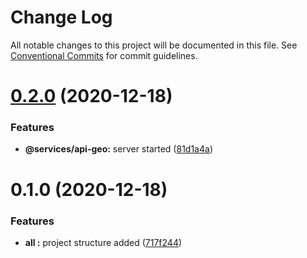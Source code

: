 # Change Log

All notable changes to this project will be documented in this file.
See [Conventional Commits](https://conventionalcommits.org) for commit guidelines.

# [0.2.0](https://github.com/lucabecci/andreani-technicalevaluation/compare/v0.1.0...v0.2.0) (2020-12-18)


### Features

* **@services/api-geo:** server started ([81d1a4a](https://github.com/lucabecci/andreani-technicalevaluation/commit/81d1a4a5a487353aa1f9c40ebb58d7151db1dfce))





# 0.1.0 (2020-12-18)


### Features

* **all :** project structure added ([717f244](https://github.com/lucabecci/andreani-technicalevaluation/commit/717f2444061f733f2e015d4b2a61307868c824d3))
